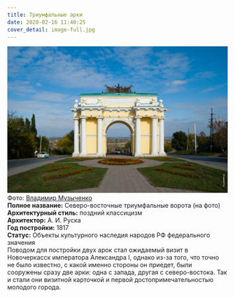 ```yaml
---
title: Триумфальные арки
date: 2020-02-16 11:40:25
cover_detail: image-full.jpg
---
```


<div class="place">
  <div class="place-image">
    <img src="image.jpg#mesta" alt="Триумфальные арки" />
    <div class="place-image-source">
      Фото: <a href="https://www.vladmuz.ru/travel_photos/novocherkassk/architektur/" target="_blank">Владимир Музыченко</a>
    </div>
  </div>
  <div class="place-info">
    <div class="info-text">
      <div><b>Полное название:</b> Северо-восточные триумфальные ворота (на фото)</div>
      <div><b>Архитектурный стиль:</b> поздний классицизм</div>
      <div><b>Архитектор:</b> А. И. Руска</div>
      <div><b>Год постройки:</b> 1817</div>
      <div><b>Статус:</b> Объекты культурного наследия народов РФ федерального значения</div>
    </div>
  </div>
  <div class="place-text">
    Поводом для постройки двух арок стал ожидаемый визит в Новочеркасск императора Александра I, однако из-за того, что точно не было известно, с какой именно стороны он приедет, были сооружены сразу две арки: одна с запада, другая с северо-востока. Так и стали они визитной карточкой и первой достопримечательностью молодого города.
  </div>
</div>
